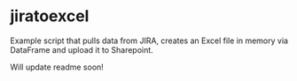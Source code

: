 # jiratoexcel
Example script that pulls data from JIRA, creates an Excel file in memory via DataFrame and upload it to Sharepoint.

Will update readme soon!
